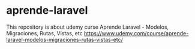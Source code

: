 # aprende-laravel
This repository is about udemy curse Aprende Laravel - Modelos, Migraciones, Rutas, Vistas, etc https://www.udemy.com/course/aprende-laravel-modelos-migraciones-rutas-vistas-etc/
